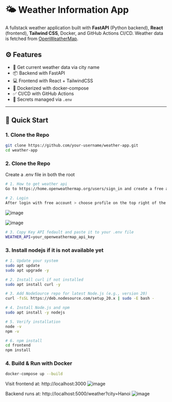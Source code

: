 # 🌤️ Weather Information App

A fullstack weather application built with **FastAPI** (Python backend), **React** (frontend), **Tailwind CSS**, Docker, and GitHub Actions CI/CD. Weather data is fetched from [OpenWeatherMap](https://openweathermap.org/api).

## ⚙️ Features

- 🔁 Get current weather data via city name
- 📦 Backend with FastAPI
- 💻 Frontend with React + TailwindCSS
- 🐳 Dockerized with docker-compose
- ✅ CI/CD with GitHub Actions
- 🔐 Secrets managed via `.env`

---

## 🚀 Quick Start

### 1️. Clone the Repo

```bash
git clone https://github.com/your-username/weather-app.git
cd weather-app
```

### 2️. Clone the Repo
Create a .env file in both the root

```bash
# 1. How to get weather api
Go to https://home.openweathermap.org/users/sign_in and create a free account

# 2. Login
After login with free account > choose profile on the top right of the website > Chose My API keys
```

![image](https://github.com/user-attachments/assets/c1112b4f-7ccb-4f8e-9fba-0b248f507443)

![image](https://github.com/user-attachments/assets/33ec3691-7464-4869-b810-a28cdfbce2e8)


```bash
# 3. Copy Key API fedault and paste it to your .env file
WEATHER_API=your_openweathermap_api_key
```

### 3️. Install nodejs if it is not available yet

```bash
# 1. Update your system
sudo apt update
sudo apt upgrade -y

# 2. Install curl if not installed
sudo apt install curl -y

# 3. Add NodeSource repo for latest Node.js (e.g., version 20)
curl -fsSL https://deb.nodesource.com/setup_20.x | sudo -E bash -

# 4. Install Node.js and npm
sudo apt install -y nodejs

# 5. Verify installation
node -v
npm -v

# 6. npm install
cd frontend
npm install
```

### 4. Build & Run with Docker

```bash
docker-compose up --build
```

Visit frontend at: http://localhost:3000
![image](https://github.com/user-attachments/assets/c9509479-cde8-48f1-9a8c-a83220b0248d)

Backend runs at: http://localhost:5000/weather?city=Hanoi
![image](https://github.com/user-attachments/assets/371b20e4-cdd3-44a4-a843-5af96d77d111)

